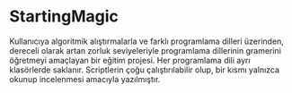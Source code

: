 # StartingMagic
Kullanıcıya algoritmik alıştırmalarla ve farklı programlama dilleri üzerinden, dereceli olarak artan zorluk seviyeleriyle programlama dillerinin gramerini öğretmeyi amaçlayan bir eğitim projesi. Her programlama dili ayrı klasörlerde saklanır. Scriptlerin çoğu çalıştırılabilir olup, bir kısmı yalnızca okunup incelenmesi amacıyla yazılmıştır.
